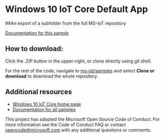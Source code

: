 Windows 10 IoT Core Default App
===============

##An export of a subfolder from the full MS-IoT repository

[Documentation for this sample](https://developer.microsoft.com/en-us/windows/iot/samples/iotdefaultapp) 

## How to download:

Click the .ZIP button in the upper-right, or clone directly using git shell.

For the rest of the code, navigate to [ms-iot/samples](https://github.com/ms-iot/samples) and select **Clone or download** to download the whole repository.


## Additional resources
* [Windows 10 IoT Core home page](https://developer.microsoft.com/en-us/windows/iot/)
* [Documentation for all samples](https://developer.microsoft.com/en-us/windows/iot/samples)

This project has adopted the Microsoft Open Source Code of Conduct. For more information see the Code of Conduct FAQ or contact opencode@microsoft.com with any additional questions or comments.
